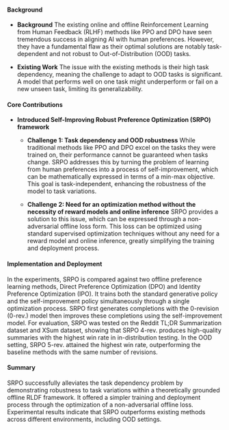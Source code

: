 #### Background
- **Background**
The existing online and offline Reinforcement Learning from Human Feedback (RLHF) methods like PPO and DPO have seen tremendous success in aligning AI with human preferences. However, they have a fundamental flaw as their optimal solutions are notably task-dependent and not robust to Out-of-Distribution (OOD) tasks.

- **Existing Work**
The issue with the existing methods is their high task dependency, meaning the challenge to adapt to OOD tasks is significant. A model that performs well on one task might underperform or fail on a new unseen task, limiting its generalizability.

#### Core Contributions
- **Introduced Self-Improving Robust Preference Optimization (SRPO) framework**
  - **Challenge 1: Task dependency and OOD robustness**
    While traditional methods like PPO and DPO excel on the tasks they were trained on, their performance cannot be guaranteed when tasks change. SRPO addresses this by turning the problem of learning from human preferences into a process of self-improvement, which can be mathematically expressed in terms of a min-max objective. This goal is task-independent, enhancing the robustness of the model to task variations.
  
  - **Challenge 2: Need for an optimization method without the necessity of reward models and online inference**
    SRPO provides a solution to this issue, which can be expressed through a non-adversarial offline loss form. This loss can be optimized using standard supervised optimization techniques without any need for a reward model and online inference, greatly simplifying the training and deployment process.
  
#### Implementation and Deployment
In the experiments, SRPO is compared against two offline preference learning methods, Direct Preference Optimization (DPO) and Identity Preference Optimization (IPO). It trains both the standard generative policy and the self-improvement policy simultaneously through a single optimization process. SRPO first generates completions with the 0-revision (0-rev.) model then improves these completions using the self-improvement model. For evaluation, SRPO was tested on the Reddit TL;DR Summarization dataset and XSum dataset, showing that SRPO 4-rev. produces high-quality summaries with the highest win rate in in-distribution testing. In the OOD setting, SRPO 5-rev. attained the highest win rate, outperforming the baseline methods with the same number of revisions.

#### Summary
SRPO successfully alleviates the task dependency problem by demonstrating robustness to task variations within a theoretically grounded offline RLDF framework. It offered a simpler training and deployment process through the optimization of a non-adversarial offline loss. Experimental results indicate that SRPO outperforms existing methods across different environments, including OOD settings.